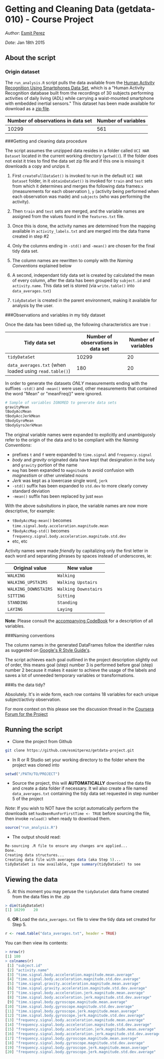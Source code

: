 # Getting and Cleaning Data (getdata-010) - Course Project

_Author_: [Esmit Perez](esmitperez@gmail.com)

_Date_: Jan 18th 2015

## About the script

### Origin dataset

The `run_analysis.R` script pulls the data available from the [Human Activity Recognition Using Smartphones Data Set](http://archive.ics.uci.edu/ml/datasets/Human+Activity+Recognition+Using+Smartphones), which is a "Human Activity Recognition database built from the recordings of 30 subjects performing activities of daily living (ADL) while carrying a waist-mounted smartphone with embedded inertial sensors." This dataset has been made available for download as a [zip file](https://d396qusza40orc.cloudfront.net/getdata%2Fprojectfiles%2FUCI%20HAR%20Dataset.zip).

|Number of observations in data set | Number of variables |
|----------------|------------|
| 10299   | 561 |

###Getting and cleaning data procedure

The script assumes the unzipped data resides in a folder called `UCI HAR Dataset` located in the current working directory (`getwd()`). If the folder does not exist it tries to find the data set zip file and if this one is missing it downloads a copy and unzips it. 

1. First `createFullDataSet()` is invoked to run in the default `UCI HAR Dataset` folder, in it `obtainDataSet()` is invoked for `train` and `test` sets from which it determines and merges the following data frames:`x` (measurements for each observation ), `y` (activity being performed when each observation was made) and `subjects` (who was performing the activity).

2. Then `train` and `test` sets are merged, and the variable names are assigned from the values found in the `features.txt` file.

3. Once this is done, the activity names are determined from the mapping available in `activity_labels.txt` and are merged into the data frame created in step #2

4. Only the columns ending in `-std()` and `-mean()` are chosen for the final tidy data set.

5. The column names are rewritten to comply with the _Naming Conventions_ explained below

6. A second, independant tidy data set is created by calculated the mean of every column, after the data has been grouped by `subject.id` and `activity.name`. This data set is stored (via `write.table()` into `data_averages.txt`)

7. `tidyDataSet` is created in the parent environment, making it available for analysis by the user.


###Observations and variables in my tidy dataset

Once the data has been tidied up, the following characteristics are true :

| Tidy data set |Number of observations in data set | Number of variables |
|---------------|----------------|------------|
| `tidyDataSet` | 10299   | 20 |
| `data_averages.txt` (when loaded using `read.table()`) | 180 | 20 |


In order to generate the datasets *ONLY* measurements ending with the suffixes `-std()` and `-mean()` were used, other measurements that contained the word "Mean" or "meanFreq()" were ignored.
```R
# Sample of variables IGNORED to generate data sets
gravityMean
tBodyAccMean
tBodyAccJerkMean
tBodyGyroMean
tBodyGyroJerkMean
```

The original variable names were expanded to explicitly and unambiguosly refer to the origin of the data and to be compliant with the _Naming Conventions_:

* prefixes `t` and `f` were expanded to `time.signal` and `frequency.signal`
* _body_ and _gravity_ originated data have kept that designation in the `body` and `gravity` portion of the name
* `mag` has been expanded to `magnitude` to avoid confusion with _magnestism_ or other unrelated nouns
* _Jerk_ was kept as a lowercase single word, `jerk`
* `-std()` suffix has been expanded to `std.dev` to more clearly convey standard deviation
* `-mean()` suffix has been replaced by just `mean`

With the above subsitutions in place, the variable names are now more descriptive, for example:

* `tBodyAccMag-mean()` becomes `time.signal.body.acceleration.magnitude.mean`
* `fBodyAccMag-std()` becomes `frequency.signal.body.acceleration.magnitude.std.dev`
* etc, etc

Activity names were made *friendly* by capitalizing only the first letter in each word and separating phrases by spaces instead of underscores, ie:


| Original value       | New value            |
|----------------------|----------------------|
| `WALKING`            | `Walking`            | 
| `WALKING_UPSTAIRS`   | `Walking Upstairs`   |
| `WALKING_DOWNSTAIRS` | `Walking Downstairs` |
| `SITTING`            | `Sitting`            |
| `STANDING`           | `Standing`           |
| `LAYING`             | `Laying`             |

**Note**: Please consult the [accompanying CodeBook](CodeBook.md) for a description of all variables.


###Naming conventions

The column names in the generated DataFrames follow the identifier rules as suggested on [Google's R Style Guide's](https://google-styleguide.googlecode.com/svn/trunk/Rguide.xml#identifiers). 

The script achieves each goal outlined in the project description slightly out of order, this means goal (step) number 3 is performed before goal (step) number 2 because it makes it easier to achieve the usage of the labels and saves a lot of unneeded temporary variables or transformations.

###Is the data tidy?

Absolutely. It's in wide form, each row contains 18 variables for each unique subject/activiy observation.

For more context on this please see the discussion thread in the [Coursera Forum for the Project](https://class.coursera.org/getdata-010/forum/thread?thread_id=241)




## Running the script

* Clone the project from Github

```bash
git clone https://github.com/esmitperez/getdata-project.git
```

* In R or R Studio set your working directory to the folder where the project was cloned into

```R
setwd("/PATH/TO/PROJECT")
```

* Source the project, this will **AUTOMATICALLY** download the data file and create a data folder if necessary. It wil also create a file named `data_averages.txt` containing the tidy data set requested in step number 5 of the project

 _Note_: If you wish to NOT have the script automatically perform the downloads set `hasBeenRunForFirstTime <- TRUE` before sourcing the file, then invoke `reload()` when ready to download them.

```R
source("run_analysis.R")
```

* The output should read:

```R
Re-sourcing .R file to ensure any changes are applied...
Done.
Creating data structures...
Creating data file with averages data (aka Step 5)...
tidyDataSet is now available, type summary(tidyDataSet) to see
```

## Viewing the data
5. At this moment you may peruse the `tidyDataSet` data frame created from the data files in the .zip
```R
> dim(tidyDataSet)
[1] 10299    20
```
6. **OR** Load the `data_averages.txt` file to view the tidy data set created for Step 5.
```R
r <- read.table("data_averages.txt", header = TRUE)
```

You can then view its contents:

```R
> nrow(r)
[1] 180
> colnames(r)
 [1] "subject.id"                                                       
 [2] "activity.name"                                                    
 [3] "time.signal.body.acceleration.magnitude.mean.average"             
 [4] "time.signal.body.acceleration.magnitude.std.dev.average"          
 [5] "time.signal.gravity.acceleration.magnitude.mean.average"          
 [6] "time.signal.gravity.acceleration.magnitude.std.dev.average"       
 [7] "time.signal.body.acceleration.jerk.magnitude.mean.average"        
 [8] "time.signal.body.acceleration.jerk.magnitude.std.dev.average"     
 [9] "time.signal.body.gyroscope.magnitude.mean.average"                
[10] "time.signal.body.gyroscope.magnitude.std.dev.average"             
[11] "time.signal.body.gyroscope.jerk.magnitude.mean.average"           
[12] "time.signal.body.gyroscope.jerk.magnitude.std.dev.average"        
[13] "frequency.signal.body.acceleration.magnitude.mean.average"        
[14] "frequency.signal.body.acceleration.magnitude.std.dev.average"     
[15] "frequency.signal.body.acceleration.jerk.magnitude.mean.average"   
[16] "frequency.signal.body.acceleration.jerk.magnitude.std.dev.average"
[17] "frequency.signal.body.gyroscope.magnitude.mean.average"           
[18] "frequency.signal.body.gyroscope.magnitude.std.dev.average"        
[19] "frequency.signal.body.gyroscope.jerk.magnitude.mean.average"      
[20] "frequency.signal.body.gyroscope.jerk.magnitude.std.dev.average"   
```

